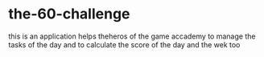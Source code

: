 # the-60-challenge
this is an application helps theheros of the game accademy to manage the tasks of the day and to calculate the score of the day and the wek too
